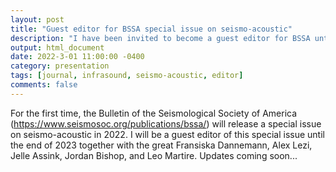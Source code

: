 ```yaml
---
layout: post
title: "Guest editor for BSSA special issue on seismo-acoustic"
description: "I have been invited to become a guest editor for BSSA until the end of 2023."
output: html_document
date: 2022-3-01 11:00:00 -0400
category: presentation
tags: [journal, infrasound, seismo-acoustic, editor]
comments: false
---
```


For the first time, the Bulletin of the Seismological Society of America (<https://www.seismosoc.org/publications/bssa/>) will release a special issue on seismo-acoustic in 2022. I will be a guest editor of this special issue until the end of 2023 together with the great Fransiska Dannemann, Alex Lezi, Jelle Assink, Jordan Bishop, and Leo Martire. Updates coming soon...